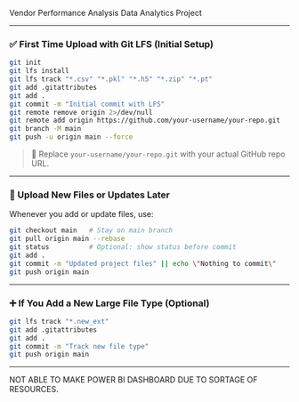 Vendor Performance Analysis Data Analytics Project




---

### ✅ First Time Upload with Git LFS (Initial Setup)

```bash
git init
git lfs install
git lfs track "*.csv" "*.pkl" "*.h5" "*.zip" "*.pt"
git add .gitattributes
git add .
git commit -m "Initial commit with LFS"
git remote remove origin 2>/dev/null
git remote add origin https://github.com/your-username/your-repo.git
git branch -M main
git push -u origin main --force
```

> 🔁 Replace `your-username/your-repo.git` with your actual GitHub repo URL.

---

### 🔄 Upload New Files or Updates Later

Whenever you add or update files, use:

```bash
git checkout main   # Stay on main branch
git pull origin main --rebase
git status          # Optional: show status before commit
git add .
git commit -m "Updated project files" || echo \"Nothing to commit\"
git push origin main
```

---

### ➕ If You Add a New Large File Type (Optional)

```bash
git lfs track "*.new_ext"
git add .gitattributes
git add .
git commit -m "Track new file type"
git push origin main
```

---

NOT ABLE TO MAKE POWER BI DASHBOARD DUE TO SORTAGE OF RESOURCES. 
